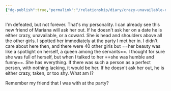 ```yaml
---
{"dg-publish":true,"permalink":"/relationship/diary/crazy-unavailable-or-a-coward/","tags":["diary","crush"],"created":"Sep 17, 2021, 7:17 AM","updated":""}
---
```



I'm defeated, but not forever. That's my personality. I can already see this new friend of Mariana will ask her out. If he doesn't ask her on a date he is either crazy, unavailable, or a coward. She is head and shoulders above all the other girls. I spotted her immediately at the party I met her in. I didn't care about here then, and there were 40 other girls but ==her beauty was like a spotlight on herself, a queen among the servants==. I thought for sure she was full of herself, but when I talked to her ==she was humble and funny==. She has everything. If there was such a person as a perfect person, with nothing lacking, it would be her. If he doesn't ask her out, he is either crazy, taken, or too shy. What am I?

Remember my friend that I was with at the party?